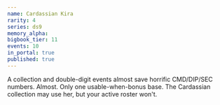 ```yaml
---
name: Cardassian Kira
rarity: 4
series: ds9
memory_alpha:
bigbook_tier: 11
events: 10
in_portal: true
published: true
---
```


A collection and double-digit events almost save horrific CMD/DIP/SEC numbers. Almost. Only one usable-when-bonus base. The Cardassian collection may use her, but your active roster won't.
